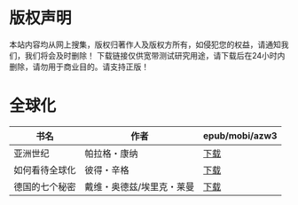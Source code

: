# 版权声明

本站内容均从网上搜集，版权归著作人及版权方所有，如侵犯您的权益，请通知我们，我们将会及时删除！ 下载链接仅供宽带测试研究用途，请下载后在24小时内删除，请勿用于商业目的。请支持正版！

# 全球化

| 书名 | 作者 | epub/mobi/azw3 |
| --- | --- | --- |
| 亚洲世纪 | 帕拉格・康纳 | [下载](https://url89.ctfile.com/f/31084289-1357053061-2c7502?p=8866) |
| 如何看待全球化 | 彼得・辛格 | [下载](https://url89.ctfile.com/f/31084289-1357031461-cf9210?p=8866) |
| 德国的七个秘密 | 戴维・奥德兹/埃里克・莱曼 | [下载](https://url89.ctfile.com/f/31084289-1357027957-1bbf09?p=8866) |
